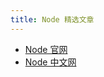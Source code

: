 ```yaml
---
title: Node 精选文章
---
```


- [Node 官网](https://nodejs.org/ 'Node 官网') 
- [Node 中文网](http://nodejs.cn/ 'Node 中文网') 

